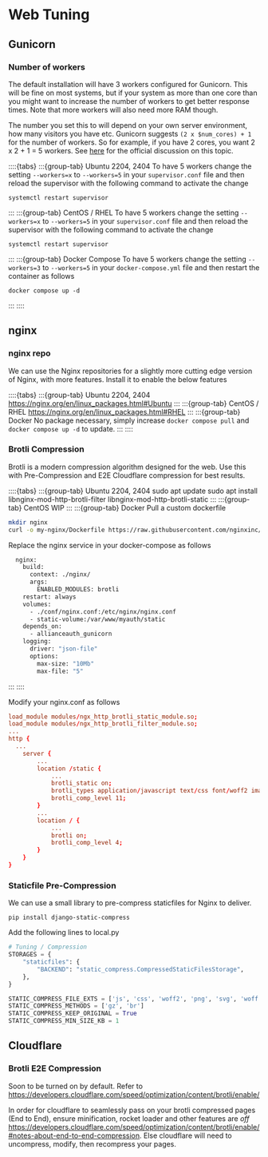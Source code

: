 # Web Tuning

## Gunicorn

### Number of workers

The default installation will have 3 workers configured for Gunicorn. This will be fine on most systems, but if your system as more than one core than you might want to increase the number of workers to get better response times. Note that more workers will also need more RAM though.

The number you set this to will depend on your own server environment, how many visitors you have etc. Gunicorn suggests `(2 x $num_cores) + 1` for the number of workers. So for example, if you have 2 cores, you want 2 x 2 + 1 = 5 workers. See [here](https://docs.gunicorn.org/en/stable/design.html#how-many-workers) for the official discussion on this topic.

::::{tabs}
:::{group-tab} Ubuntu 2204, 2404
To have 5 workers change the setting `--workers=x` to `--workers=5` in your `supervisor.conf` file and then reload the supervisor with the following command to activate the change

```shell
systemctl restart supervisor
```

:::
:::{group-tab} CentOS / RHEL
To have 5 workers change the setting `--workers=x` to `--workers=5` in your `supervisor.conf` file and then reload the supervisor with the following command to activate the change

```shell
systemctl restart supervisor
```

:::
:::{group-tab} Docker Compose
To have 5 workers change the setting `--workers=3` to `--workers=5` in your `docker-compose.yml` file and then restart the container as follows

```shell
docker compose up -d
```

:::
::::

## nginx

### nginx repo

We can use the Nginx repositories for a slightly more cutting edge version of Nginx, with more features. Install it to enable the below features

::::{tabs}
:::{group-tab} Ubuntu 2204, 2404
<https://nginx.org/en/linux_packages.html#Ubuntu>
:::
:::{group-tab} CentOS / RHEL
<https://nginx.org/en/linux_packages.html#RHEL>
:::
:::{group-tab} Docker
No package necessary, simply increase `docker compose pull` and `docker compose up -d` to update.
:::
::::

### Brotli Compression

Brotli is a modern compression algorithm designed for the web. Use this with Pre-Compression and E2E Cloudflare compression for best results.

::::{tabs}
:::{group-tab} Ubuntu 2204, 2404
sudo apt update
sudo apt install libnginx-mod-http-brotli-filter libnginx-mod-http-brotli-static
:::
:::{group-tab} CentOS
WIP
:::
:::{group-tab} Docker
Pull a custom dockerfile

```bash
mkdir nginx
curl -o my-nginx/Dockerfile https://raw.githubusercontent.com/nginxinc/docker-nginx/master/modules/Dockerfile
```

Replace the nginx service in your docker-compose as follows

```dockerfile
  nginx:
    build:
      context: ./nginx/
      args:
        ENABLED_MODULES: brotli
    restart: always
    volumes:
      - ./conf/nginx.conf:/etc/nginx/nginx.conf
      - static-volume:/var/www/myauth/static
    depends_on:
      - allianceauth_gunicorn
    logging:
      driver: "json-file"
      options:
        max-size: "10Mb"
        max-file: "5"
```

:::
::::

Modify your nginx.conf as follows

```conf
load_module modules/ngx_http_brotli_static_module.so;
load_module modules/ngx_http_brotli_filter_module.so;
...
http {
  ...
    server {
        ...
        location /static {
            ...
            brotli_static on;
            brotli_types application/javascript text/css font/woff2 image/png image/svg+xml font/woff image/gif;
            brotli_comp_level 11;
        }
        ...
        location / {
            ...
            brotli on;
            brotli_comp_level 4;
        }
    }
}
```

### Staticfile Pre-Compression

We can use a small library to pre-compress staticfiles for Nginx to deliver.

```shell
pip install django-static-compress
```

Add the following lines to local.py

```python
# Tuning / Compression
STORAGES = {
    "staticfiles": {
        "BACKEND": "static_compress.CompressedStaticFilesStorage",
    },
}

STATIC_COMPRESS_FILE_EXTS = ['js', 'css', 'woff2', 'png', 'svg', 'woff', 'gif']
STATIC_COMPRESS_METHODS = ['gz', 'br']
STATIC_COMPRESS_KEEP_ORIGINAL = True
STATIC_COMPRESS_MIN_SIZE_KB = 1
```

## Cloudflare

### Brotli E2E Compression

Soon to be turned on by default. Refer to <https://developers.cloudflare.com/speed/optimization/content/brotli/enable/>

In order for cloudflare to seamlessly pass on your brotli compressed pages (End to End), ensure minification, rocket loader and other features are _off_ <https://developers.cloudflare.com/speed/optimization/content/brotli/enable/#notes-about-end-to-end-compression>. Else cloudflare will need to uncompress, modify, then recompress your pages.
